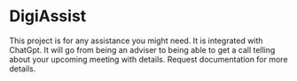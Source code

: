 # DigiAssist
This project is for any assistance you might need. It is integrated with ChatGpt. It will go from being an adviser to being able to get a call telling about your upcoming meeting with details. Request documentation for more details.
